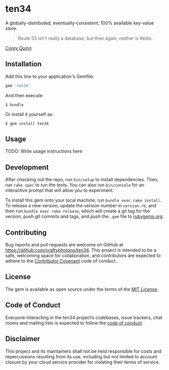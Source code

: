 # ten34

A globally-distributed, eventually-consistent, 100% available key-value store.

> Route 53 isn't really a database, but then again, neither is Redis.

_[Corey Quinn](https://twitter.com/QuinnyPig/status/1173371936342044672)_

## Installation

Add this line to your application's Gemfile:

```ruby
gem 'ten34'
```

And then execute:

    $ bundle

Or install it yourself as:

    $ gem install ten34

## Usage

TODO: Write usage instructions here

## Development

After checking out the repo, run `bin/setup` to install dependencies. Then, run `rake spec` to run the tests. You can also run `bin/console` for an interactive prompt that will allow you to experiment.

To install this gem onto your local machine, run `bundle exec rake install`. To release a new version, update the version number in `version.rb`, and then run `bundle exec rake release`, which will create a git tag for the version, push git commits and tags, and push the `.gem` file to [rubygems.org](https://rubygems.org).

## Contributing

Bug reports and pull requests are welcome on GitHub at https://github.com/craftyphotons/ten34. This project is intended to be a safe, welcoming space for collaboration, and contributors are expected to adhere to the [Contributor Covenant](http://contributor-covenant.org) code of conduct.

## License

The gem is available as open source under the terms of the [MIT License](https://opensource.org/licenses/MIT).

## Code of Conduct

Everyone interacting in the ten34 project’s codebases, issue trackers, chat rooms and mailing lists is expected to follow the [code of conduct](https://github.com/craftyphotons/ten34/blob/master/CODE_OF_CONDUCT.md).

## Disclaimer

This project and its maintainers shall not be held responsible for costs and repercussions resulting from its use, including but not limited to account closure by your cloud service provider for violating their terms of service.